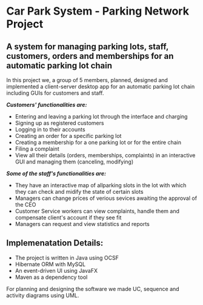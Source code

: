 # Car Park System - Parking Network Project

## A system for managing parking lots, staff, customers, orders and memberships for an automatic parking lot chain

In this project we, a group of 5 members, planned, designed and implemented a client-server desktop app for an automatic parking lot chain including GUIs for customers and staff. 

**_Customers' functionalities are:_**
- Entering and leaving a parking lot through the interface and charging
- Signing up as registered customers 
- Logging in to their accounts
- Creating an order for a specific parking lot 
- Creating a membership for a one parking lot or for the entire chain 
- Filing a complaint
- View all their details (orders, memberships, complaints) in an interactive GUI and managing them (canceling, modifying)

**_Some of the staff's functionalities are:_**
- They have an interactive map of allparking slots in the lot with which they can check and midify the state of certain slots
- Managers can change prices of verious sevices awaiting the approval of the CEO
- Customer Service workers can view complaints, handle them and compensate client's account if they see fit
- Managers can request and view statistics and reports


## Implemenatation Details:
- The project is written in Java using OCSF
- Hibernate ORM with MySQL
- An event-driven UI using JavaFX
- Maven as a dependency tool

For planning and designing the software we made UC, sequence and activity diagrams using UML.




